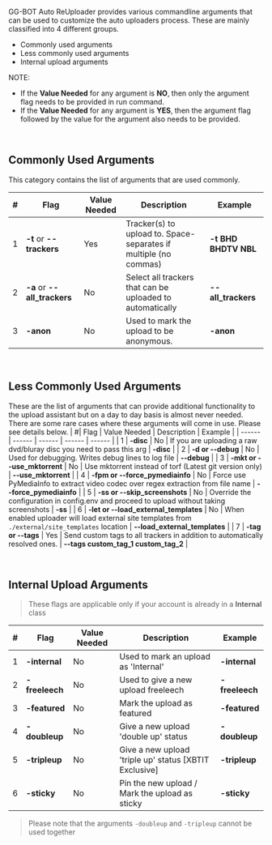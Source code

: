 GG-BOT Auto ReUploader provides various commandline arguments that can be used to customize the auto uploaders process. These are mainly classified into 4 different groups.
- Commonly used arguments
- Less commonly used arguments
- Internal upload arguments

NOTE:
* If the **Value Needed** for any argument is **NO**, then only the argument flag needs to be provided in run command.
* If the **Value Needed** for any argument is **YES**, then the argument flag followed by the value for the argument also needs to be provided.

<br>

## Commonly Used Arguments
This category contains the list of arguments that are used commonly.

| #| Flag | Value Needed | Description | Example |
| ------ | ------ | ------ | ------ | ------ |
| 1 | **-t** or **--trackers** | Yes | Tracker(s) to upload to. Space-separates if multiple (no commas)| **-t BHD BHDTV NBL** |
| 2 | **-a** or **--all_trackers** | No | Select all trackers that can be uploaded to automatically | **--all_trackers** |
| 3 | **-anon** | No | Used to mark the upload to be anonymous. | **-anon** |

<br>

## Less Commonly Used Arguments
These are the list of arguments that can provide additional functionality to the upload assistant but on a day to day basis is almost never needed.
There are some rare cases where these arguments will come in use. Please see details below.
| #| Flag | Value Needed | Description | Example |
| ------ | ------ | ------ | ------ | ------ |
| 1 | **-disc** | No | If you are uploading a raw dvd/bluray disc you need to pass this arg | **-disc** |
| 2 | **-d or --debug** | No | Used for debugging. Writes debug lines to log file | **--debug** |
| 3 | **-mkt or --use_mktorrent** | No | Use mktorrent instead of torf (Latest git version only) | **--use_mktorrent** |
| 4 | **-fpm or --force_pymediainfo** | No | Force use PyMediaInfo to extract video codec over regex extraction from file name | **--force_pymediainfo** |
| 5 | **-ss or --skip_screenshots** | No | Override the configuration in config.env and proceed to upload without taking screenshots | **-ss** |
| 6 | **-let or --load_external_templates** | No | When enabled uploader will load external site templates from `./external/site_templates` location | **--load_external_templates** |
| 7 | **-tag or --tags** | Yes | Send custom tags to all trackers in addition to automatically resolved ones. | **--tags custom_tag_1 custom_tag_2** |

<br>

## Internal Upload Arguments
> These flags are applicable only if your account is already in a **Internal** class

| #| Flag | Value Needed | Description | Example |
| ------ | ------ | ------ | ------ | ------ |
| 1| **-internal** | No| Used to mark an upload as 'Internal' | **-internal** |
| 2| **-freeleech** | No| Used to give a new upload freeleech | **-freeleech** |
| 3| **-featured** | No| Mark the upload as featured | **-featured** |
| 4| **-doubleup** | No| Give a new upload 'double up' status | **-doubleup** |
| 5| **-tripleup** | No| Give a new upload 'triple up' status [XBTIT Exclusive] | **-tripleup** |
| 6| **-sticky** | No| Pin the new upload / Mark the upload as sticky | **-sticky** |

> Please note that the arguments `-doubleup` and `-tripleup` cannot be used together